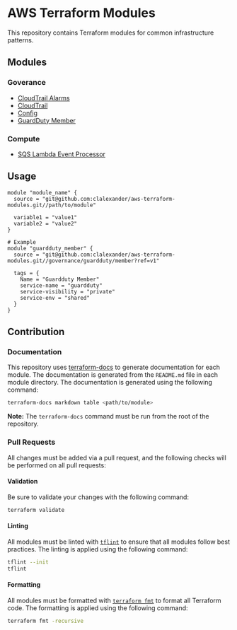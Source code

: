 # AWS Terraform Modules

This repository contains Terraform modules for common infrastructure patterns.

## Modules

### Goverance

- [CloudTrail Alarms](./governance/cloudtrail-alarms/README.md)
- [CloudTrail](./governance/cloudtrail/README.md)
- [Config](./governance/config/README.md)
- [GuardDuty Member](./governance/guardduty/member/README.md)

### Compute

- [SQS Lambda Event Processor](./compute/sqs-lambda-event-processor/README.md)

## Usage

```hcl
module "module_name" {
  source = "git@github.com:clalexander/aws-terraform-modules.git//path/to/module"
  
  variable1 = "value1"
  variable2 = "value2"
}

# Example
module "guardduty_member" {
  source = "git@github.com:clalexander/aws-terraform-modules.git//governance/guardduty/member?ref=v1"

  tags = {
    Name = "Guardduty Member"
    service-name = "guardduty"
    service-visibility = "private"
    service-env = "shared"
  }
}
```

## Contribution

### Documentation

This repository uses [terraform-docs](https://terraform-docs.io/user-guide/introduction/) to generate documentation for each module.  The documentation is generated from the `README.md` file in each module directory.  The documentation is generated using the following command:

```bash
terraform-docs markdown table <path/to/module>
```

**Note:** The `terraform-docs` command must be run from the root of the repository.

### Pull Requests

All changes must be added via a pull request, and the following checks will be performed on all pull requests:

#### Validation

Be sure to validate your changes with the following command:

```bash
terraform validate
```

#### Linting

All modules must be linted with [`tflint`](https://github.com/terraform-linters/tflint) to ensure that all modules follow best practices.  The linting is applied using the following command:

```bash
tflint --init
tflint
```

#### Formatting

All modules must be formatted with [`terraform fmt`](https://www.terraform.io/docs/commands/fmt.html) to format all Terraform code.  The formatting is applied using the following command:

```bash
terraform fmt -recursive
```

